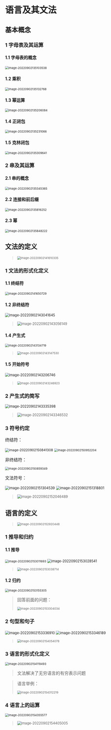 # 语言及其文法

## 基本概念

### 1 字母表及其运算

#### 1.1 字母表的概念

<img src="README.assets/image-20220902135103538.png" alt="image-20220902135103538" style="zoom:67%;" />

#### 1.2 乘积

<img src="README.assets/image-20220902135132768.png" alt="image-20220902135132768" style="zoom:67%;" />

#### 1.3 幂运算

<img src="README.assets/image-20220902135206084.png" alt="image-20220902135206084" style="zoom:67%;" />

#### 1.4 正闭包

<img src="README.assets/image-20220902135231066.png" alt="image-20220902135231066" style="zoom:67%;" />

#### 1.5 克林闭包

<img src="README.assets/image-20220902135309641.png" alt="image-20220902135309641" style="zoom:67%;" />

### 2 串及其运算

#### 2.1 串的概念

<img src="README.assets/image-20220902135345365.png" alt="image-20220902135345365" style="zoom:67%;" />

#### 2.2 连接和前后缀

<img src="README.assets/image-20220902135816252.png" alt="image-20220902135816252" style="zoom:67%;" />

#### 2.3 幂

<img src="README.assets/image-20220902135848222.png" alt="image-20220902135848222" style="zoom:67%;" />



## 文法的定义

> <img src="README.assets/image-20220902141610335.png" alt="image-20220902141610335" style="zoom:67%;" />

### 1 文法的形式化定义

#### 1.1 终结符

<img src="README.assets/image-20220902141650729.png" alt="image-20220902141650729" style="zoom:67%;" />

#### 1.2 非终结符

<img src="README.assets/image-20220902143041645.png" alt="image-20220902143041645" style="zoom:80%;" />

> <img src="README.assets/image-20220902143056149.png" alt="image-20220902143056149" style="zoom:80%;" />

#### 1.4 产生式

<img src="README.assets/image-20220902143134719.png" alt="image-20220902143134719" style="zoom:67%;" />

> <img src="README.assets/image-20220902143147530.png" alt="image-20220902143147530" style="zoom:67%;" />

#### 1.5 开始符号

<img src="README.assets/image-20220902143206746.png" alt="image-20220902143206746" style="zoom:80%;" />

> <img src="README.assets/image-20220902143246923.png" alt="image-20220902143246923" style="zoom:67%;" />

### 2 产生式的简写

<img src="README.assets/image-20220902143335398.png" alt="image-20220902143335398" style="zoom:80%;" />

> <img src="README.assets/image-20220902143346532.png" alt="image-20220902143346532" style="zoom:80%;" />

### 3 符号约定

终结符：

<img src="README.assets/image-20220902150841308.png" alt="image-20220902150841308" style="zoom:77%;" />

<img src="README.assets/image-20220902150952204.png" alt="image-20220902150952204" style="zoom:67%;" />

非终结符：

<img src="README.assets/image-20220902150859349.png" alt="image-20220902150859349" style="zoom:67%;" />

文法符号：

<img src="README.assets/image-20220902151304539.png" alt="image-20220902151304539" style="zoom:80%;" />

<img src="README.assets/image-20220902151318801.png" alt="image-20220902151318801" style="zoom:80%;" />

> <img src="README.assets/image-20220902152046489.png" alt="image-20220902152046489" style="zoom:80%;" />

## 语言的定义

> <img src="README.assets/image-20220902152920448.png" alt="image-20220902152920448" style="zoom:67%;" />

### 1 推导和归约

#### 1.1 推导

<img src="README.assets/image-20220902153011693.png" alt="image-20220902153011693" style="zoom:67%;" />

<img src="README.assets/image-20220902153028541.png" alt="image-20220902153028541" style="zoom:80%;" />

> <img src="README.assets/image-20220902153038714.png" alt="image-20220902153038714" style="zoom:67%;" />

#### 1.2 归约

<img src="README.assets/image-20220902153155305.png" alt="image-20220902153155305" style="zoom:67%;" />

> 回答前面的问题：
>
> <img src="README.assets/image-20220902153304034.png" alt="image-20220902153304034" style="zoom:67%;" />

### 2 句型和句子

<img src="README.assets/image-20220902153336910.png" alt="image-20220902153336910" style="zoom:80%;" />

<img src="README.assets/image-20220902153346189.png" alt="image-20220902153346189" style="zoom:80%;" />

> <img src="README.assets/image-20220902154054078.png" alt="image-20220902154054078" style="zoom:67%;" />

### 3 语言的形式化定义

<img src="README.assets/image-20220902154119493.png" alt="image-20220902154119493" style="zoom:67%;" />

> 文法解决了无穷语言的有穷表示问题

> 语言举例：
>
> <img src="README.assets/image-20220902154312219.png" alt="image-20220902154312219" style="zoom:67%;" />

### 4 语言上的运算

<img src="README.assets/image-20220902154355577.png" alt="image-20220902154355577" style="zoom:67%;" />

> <img src="README.assets/image-20220902154405005.png" alt="image-20220902154405005" style="zoom:80%;" />